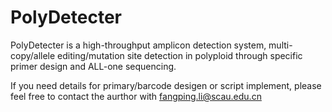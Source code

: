 # PolyDetecter
PolyDetecter is a high-throughput amplicon detection system, multi-copy/allele editing/mutation site detection in polyploid through specific primer design and ALL-one sequencing.

If you need details for primary/barcode desigen or script implement, please feel free to contact the aurthor with fangping.li@scau.edu.cn

